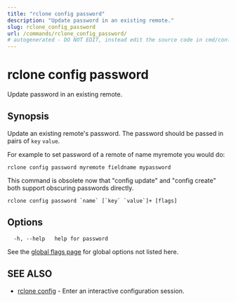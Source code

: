 ```yaml
---
title: "rclone config password"
description: "Update password in an existing remote."
slug: rclone_config_password
url: /commands/rclone_config_password/
# autogenerated - DO NOT EDIT, instead edit the source code in cmd/config/password/ and as part of making a release run "make commanddocs"
---
```

# rclone config password

Update password in an existing remote.

## Synopsis


Update an existing remote's password. The password
should be passed in pairs of `key` `value`.

For example to set password of a remote of name myremote you would do:

    rclone config password myremote fieldname mypassword

This command is obsolete now that "config update" and "config create"
both support obscuring passwords directly.


```
rclone config password `name` [`key` `value`]+ [flags]
```

## Options

```
  -h, --help   help for password
```

See the [global flags page](/flags/) for global options not listed here.

## SEE ALSO

* [rclone config](/commands/rclone_config/)	 - Enter an interactive configuration session.

